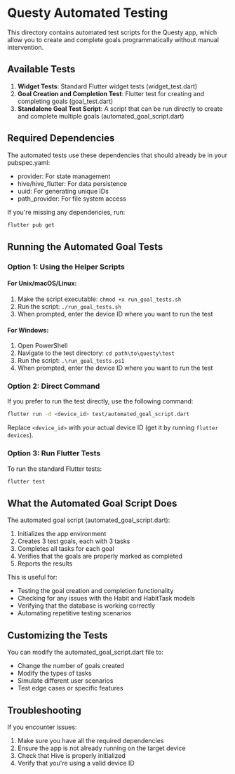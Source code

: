 # Questy Automated Testing

This directory contains automated test scripts for the Questy app, which allow you to create and complete goals programmatically without manual intervention.

## Available Tests

1. **Widget Tests**: Standard Flutter widget tests (widget_test.dart)
2. **Goal Creation and Completion Test**: Flutter test for creating and completing goals (goal_test.dart)
3. **Standalone Goal Test Script**: A script that can be run directly to create and complete multiple goals (automated_goal_script.dart)

## Required Dependencies

The automated tests use these dependencies that should already be in your pubspec.yaml:
- provider: For state management
- hive/hive_flutter: For data persistence
- uuid: For generating unique IDs
- path_provider: For file system access

If you're missing any dependencies, run:
```bash
flutter pub get
```

## Running the Automated Goal Tests

### Option 1: Using the Helper Scripts

#### For Unix/macOS/Linux:
1. Make the script executable: `chmod +x run_goal_tests.sh`
2. Run the script: `./run_goal_tests.sh`
3. When prompted, enter the device ID where you want to run the test

#### For Windows:
1. Open PowerShell
2. Navigate to the test directory: `cd path\to\questy\test`
3. Run the script: `.\run_goal_tests.ps1`
4. When prompted, enter the device ID where you want to run the test

### Option 2: Direct Command

If you prefer to run the test directly, use the following command:

```bash
flutter run -d <device_id> test/automated_goal_script.dart
```

Replace `<device_id>` with your actual device ID (get it by running `flutter devices`).

### Option 3: Run Flutter Tests

To run the standard Flutter tests:

```bash
flutter test
```

## What the Automated Goal Script Does

The automated goal script (automated_goal_script.dart):

1. Initializes the app environment
2. Creates 3 test goals, each with 3 tasks
3. Completes all tasks for each goal
4. Verifies that the goals are properly marked as completed
5. Reports the results

This is useful for:
- Testing the goal creation and completion functionality
- Checking for any issues with the Habit and HabitTask models
- Verifying that the database is working correctly
- Automating repetitive testing scenarios

## Customizing the Tests

You can modify the automated_goal_script.dart file to:
- Change the number of goals created
- Modify the types of tasks
- Simulate different user scenarios
- Test edge cases or specific features

## Troubleshooting

If you encounter issues:

1. Make sure you have all the required dependencies
2. Ensure the app is not already running on the target device
3. Check that Hive is properly initialized
4. Verify that you're using a valid device ID 